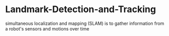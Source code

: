 # Landmark-Detection-and-Tracking
simultaneous localization and mapping (SLAM) is to gather information from a robot's sensors and motions over time
